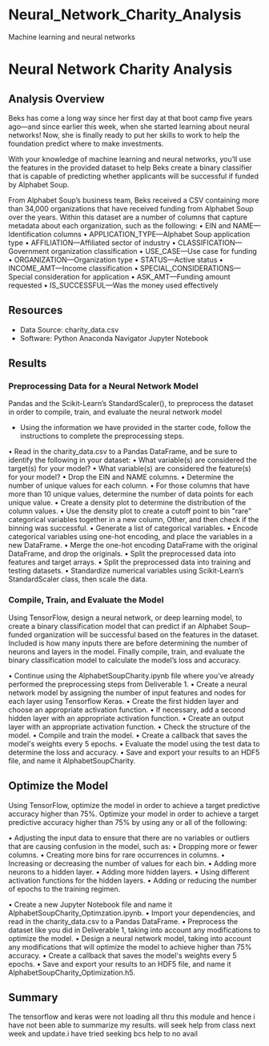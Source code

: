 # Neural_Network_Charity_Analysis
Machine learning and neural networks
# Neural Network Charity Analysis

## Analysis Overview
Beks has come a long way since her first day at that boot camp five years ago—and since earlier this week, when she started learning about neural networks! Now, she is finally ready to put her skills to work to help the foundation predict where to make investments.

With your knowledge of machine learning and neural networks, you’ll use the features in the provided dataset to help Beks create a binary classifier that is capable of predicting whether applicants will be successful if funded by Alphabet Soup.

From Alphabet Soup’s business team, Beks received a CSV containing more than 34,000 organizations that have received funding from Alphabet Soup over the years. Within this dataset are a number of columns that capture metadata about each organization, such as the following:
•	EIN and NAME—Identification columns
•	APPLICATION_TYPE—Alphabet Soup application type
•	AFFILIATION—Affiliated sector of industry
•	CLASSIFICATION—Government organization classification
•	USE_CASE—Use case for funding
•	ORGANIZATION—Organization type
•	STATUS—Active status
•	INCOME_AMT—Income classification
•	SPECIAL_CONSIDERATIONS—Special consideration for application
•	ASK_AMT—Funding amount requested
•	IS_SUCCESSFUL—Was the money used effectively


## Resources
- Data Source: charity_data.csv
- Software: Python 
            Anaconda Navigator 
            Jupyter Notebook

## Results

### Preprocessing Data for a Neural Network Model

Pandas and the Scikit-Learn’s StandardScaler(), to preprocess the dataset in order to compile, train, and evaluate the neural network model
- Using the information we have provided in the starter code, follow the instructions to complete the preprocessing steps.

•	Read in the charity_data.csv to a Pandas DataFrame, and be sure to identify the following in your dataset:
•	What variable(s) are considered the target(s) for your model?
•	What variable(s) are considered the feature(s) for your model?
•	Drop the EIN and NAME columns.
•	Determine the number of unique values for each column.
•	For those columns that have more than 10 unique values, determine the number of data points for each unique value.
•	Create a density plot to determine the distribution of the column values.
•	Use the density plot to create a cutoff point to bin "rare" categorical variables together in a new column, Other, and then check if the binning was successful.
•	Generate a list of categorical variables.
•	Encode categorical variables using one-hot encoding, and place the variables in a new DataFrame.
•	Merge the one-hot encoding DataFrame with the original DataFrame, and drop the originals.
•	Split the preprocessed data into features and target arrays.
•	Split the preprocessed data into training and testing datasets.
•	Standardize numerical variables using Scikit-Learn’s StandardScaler class, then scale the data.



### Compile, Train, and Evaluate the Model
Using TensorFlow, design a neural network, or deep learning model, to create a binary classification model that can predict if an Alphabet Soup–funded organization will be successful based on the features in the dataset. Included is how many inputs there are before determining the number of neurons and layers in the model. Finally compile, train, and evaluate the binary classification model to calculate the model’s loss and accuracy.

•	Continue using the AlphabetSoupCharity.ipynb file where you’ve already performed the preprocessing steps from Deliverable 1.
•	Create a neural network model by assigning the number of input features and nodes for each layer using Tensorflow Keras.
•	Create the first hidden layer and choose an appropriate activation function.
•	If necessary, add a second hidden layer with an appropriate activation function.
•	Create an output layer with an appropriate activation function.
•	Check the structure of the model.
•	Compile and train the model.
•	Create a callback that saves the model's weights every 5 epochs.
•	Evaluate the model using the test data to determine the loss and accuracy.
•	Save and export your results to an HDF5 file, and name it AlphabetSoupCharity.


## Optimize the Model
Using TensorFlow, optimize the model in order to achieve a target predictive accuracy higher than 75%.
Optimize your model in order to achieve a target predictive accuracy higher than 75% by using any or all of the following:

•	Adjusting the input data to ensure that there are no variables or outliers that are causing confusion in the model, such as:
•	Dropping more or fewer columns.
•	Creating more bins for rare occurrences in columns.
•	Increasing or decreasing the number of values for each bin.
•	Adding more neurons to a hidden layer.
•	Adding more hidden layers.
•	Using different activation functions for the hidden layers.
•	Adding or reducing the number of epochs to the training regimen.


•	Create a new Jupyter Notebook file and name it AlphabetSoupCharity_Optimzation.ipynb.
•	Import your dependencies, and read in the charity_data.csv to a Pandas DataFrame.
•	Preprocess the dataset like you did in Deliverable 1, taking into account any modifications to optimize the model.
•	Design a neural network model, taking into account any modifications that will optimize the model to achieve higher than 75% accuracy.
•	Create a callback that saves the model's weights every 5 epochs.
•	Save and export your results to an HDF5 file, and name it AlphabetSoupCharity_Optimization.h5.



## Summary
The tensorflow and keras were not loading all thru this module and hence i have not been able to summarize my results. will seek help from class next week and update.i have tried seeking bcs help to no avail